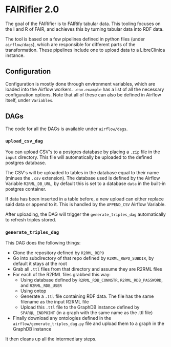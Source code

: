 # FAIRifier 2.0

The goal of the FAIRifier is to FAIRify tabular data. 
This tooling focuses on the I and R of FAIR, and achieves this by turning tabular data into RDF data.

The tool is based on a few pipelines defined in python files (under `airflow/dags`), which are responsible for different parts of the transformation.
These pipelines include one to upload data to a LibreClinica instance.

## Configuration

Configuration is mostly done through environment variables, which are loaded into the Airflow workers.
`.env.example` has a list of all the necessary configuration options. 
Note that all of these can also be defined in Airflow itself, under `Variables`.

## DAGs

The code for all the DAGs is available under `airflow/dags`.

### `upload_csv_dag`

You can upload CSV's to a postgres database by placing a `.zip` file in the `input` directory.
This file will automatically be uploaded to the defined postgres database.

The CSV's will be uploaded to tables in the database equal to their name (minues the `.csv` extension). 
The database used is defined by the Airflow Variable `R2RML_DB_URL`, by default this is set to a database `data` in the built-in postgres container.

If data has been inserted in a table before, a new upload can either replace said data or append to it.
This is handled by the `APPEND_CSV` Airflow Variable.

After uploading, the DAG will trigger the `generate_triples_dag` automatically to refresh triples stored.

### `generate_triples_dag`

This DAG does the following things:

* Clone the repository defined by `R2RML_REPO`
* Go into subdirectory of that repo defined by `R2RML_REPO_SUBDIR`, by default it stays at the root
* Grab all `.ttl` files from that directory and assume they are R2RML files
* For each of the R2RML files grabbed this way:
    * Using database defined by `R2RML_RDB_CONNSTR`, `R2RML_RDB_PASSWORD`, and `R2RML_RDB_USER`
    * Using ontop
    * Generate a `.ttl` file containing RDF data. The file has the same filename as the input R2RML file
    * Upload this `.ttl` file to the GraphDB instance defined by `SPARQL_ENDPOINT` (in a graph with the same name as the .ttl file)
* Finally download any ontologies defined in the `airflow/generate_triples_dag.py` file and upload them to a graph in the GraphDB instance

It then cleans up all the intermediary steps.